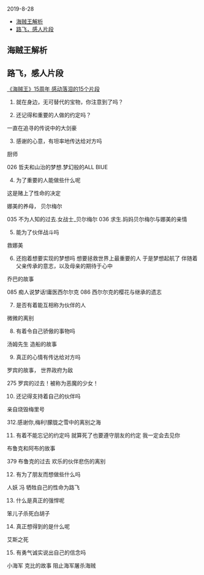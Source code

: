 2019-8-28

<!-- MarkdownTOC -->

- [海贼王解析](#)
- [路飞，感人片段](#-1)

<!-- /MarkdownTOC -->

## 海贼王解析

## 路飞，感人片段

[《海贼王》15周年 感动落泪的15个片段](https://v.qq.com/x/page/l0567tjkzeh.html)


1. 就在身边，无可替代的宝物，你注意到了吗？

2. 还记得和重要的人做的约定吗？

一直在追寻的传说中的大剑豪

3. 感谢的心意，有坦率地传达给对方吗

厨师

026 哲夫和山治的梦想.梦幻般的ALL BIUE


4. 为了重要的人能做些什么呢

这是赌上了性命的决定

娜美的养母， 贝尔梅尔

035 不为人知的过去.女战士_贝尔梅尔 
036 求生.妈妈贝尔梅尔与娜美的亲情

5. 能为了伙伴战斗吗

救娜美

6. 还抱着想要实现的梦想吗
想要拯救世界上最重要的人
于是梦想起航了
伴随着父亲传承的意志，以及母亲的期待于心中

乔巴的故事

085 痴人说梦话!庸医西尔尔克 
086 西尔尔克的樱花与继承的遗志 

7. 是否有着能互相称为伙伴的人

微微的离别 

8. 有着令自己骄傲的事物吗

汤姆先生 造船的故事

9. 真正的心情有传达给对方吗

罗宾的故事， 世界政府为敌

275 罗宾的过去！被称为恶魔的少女！

10. 还记得支持着自己的伙伴吗

亲自烧毁梅里号

312.感谢你,梅利!朦胧之雪中的离别之海

11. 有着不能忘记的约定吗
就算死了也要遵守朋友的约定
我一定会去见你

布鲁克和阿布的故事 

379 布鲁克的过去 欢乐的伙伴悲伤的离别

12. 有为了朋友而想做些什么吗

人妖 冯 牺牲自己的性命为路飞

13. 什么是真正的强悍呢

笨儿子杀死白胡子

14. 真正想得到的是什么呢

艾斯之死

15. 有勇气诚实说出自己的信念吗

小海军 克比的故事 阻止海军屠杀海贼





